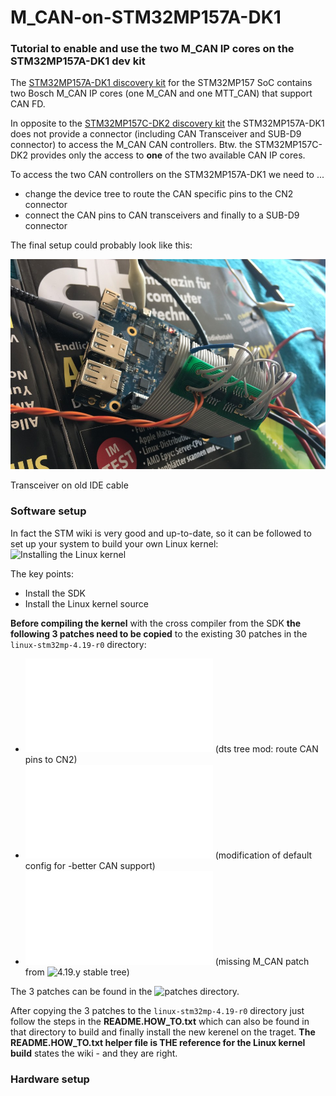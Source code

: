 # M_CAN-on-STM32MP157A-DK1
### Tutorial to enable and use the two M_CAN IP cores on the STM32MP157A-DK1 dev kit

The [STM32MP157A-DK1 discovery kit](https://www.st.com/content/st_com/en/products/evaluation-tools/product-evaluation-tools/mcu-mpu-eval-tools/stm32-mcu-mpu-eval-tools/stm32-discovery-kits/stm32mp157a-dk1.html) for the STM32MP157 SoC contains two Bosch M_CAN IP cores (one M_CAN and one MTT_CAN) that support CAN FD.

In opposite to the [STM32MP157C-DK2 discovery kit](https://www.st.com/content/st_com/en/products/evaluation-tools/product-evaluation-tools/mcu-mpu-eval-tools/stm32-mcu-mpu-eval-tools/stm32-discovery-kits/stm32mp157c-dk2.html) the STM32MP157A-DK1 does not provide a connector (including  CAN Transceiver and SUB-D9 connector) to access the M_CAN CAN controllers. Btw. the STM32MP157C-DK2 provides only the access to **one** of the two available CAN IP cores.

To access the two CAN controllers on the STM32MP157A-DK1 we need to ...
* change the device tree to route the CAN specific pins to the CN2 connector
* connect the CAN pins to CAN transceivers and finally to a SUB-D9 connector

The final setup could probably look like this:
 
![Transceiver on old IDE cable](/pictures/MCAN-TRX-Hardware.jpg)

Transceiver on old IDE cable

### Software setup

In fact the STM wiki is very good and up-to-date, so it can be followed to set up your system to build your own Linux kernel: ![Installing the Linux kernel](https://wiki.st.com/stm32mpu/wiki/STM32MP1_Developer_Package#Installing_the_Linux_kernel)

The key points:
* Install the SDK
* Install the Linux kernel source

**Before compiling the kernel** with the cross compiler from the SDK **the following 3 patches need to be copied** to the existing 30 patches in the `linux-stm32mp-4.19-r0` directory:

* ![0031-stm32mp157a-dk1-dts-add-two-M_CAN-pin-assignment-sup.patch](/patches/0031-stm32mp157a-dk1-dts-add-two-M_CAN-pin-assignment-sup.patch) (dts tree mod: route CAN pins to CN2)
* ![0032-stm32mp157a-dk1-config-fix-CAN-driver-support.patch](/patches/0032-stm32mp157a-dk1-config-fix-CAN-driver-support.patch) (modification of default config for -better CAN support)
* ![0033-can-m_can-implement-errata-Needless-activation-of-MR.patch](/patches/0033-can-m_can-implement-errata-Needless-activation-of-MR.patch) (missing M_CAN patch from ![4.19.y stable](https://git.kernel.org/pub/scm/linux/kernel/git/stable/linux.git/log/?h=linux-4.19.y) tree)

The 3 patches can be found in the ![patches](/patches) directory.

After copying the 3 patches to the `linux-stm32mp-4.19-r0` directory just follow the steps in the **README.HOW_TO.txt** which can also be found in that directory to build and finally install the new kerenel on the traget. **The README.HOW_TO.txt helper file is THE reference for the Linux kernel build** states the wiki - and they are right.

### Hardware setup




